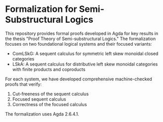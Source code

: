 # Formalization for Semi-Substructural Logics

This repository provides formal proofs developed in Agda for key results in the thesis "Proof Theory of Semi-substructural Logics." The formalization focuses on two foundational logical systems and their focused variants:

- ComLSkG: A sequent calculus for symmetric left skew monoidal closed categories
- LSkA: A sequent calculus for distributive left skew monoidal categories with finite products and coproducts

For each system, we have developed comprehensive machine-checked proofs that verify:

1. Cut-freeness of the sequent calculus
2. Focused sequent calculus
3. Correctness of the focused calculus

The formalization uses Agda 2.6.4.1.
